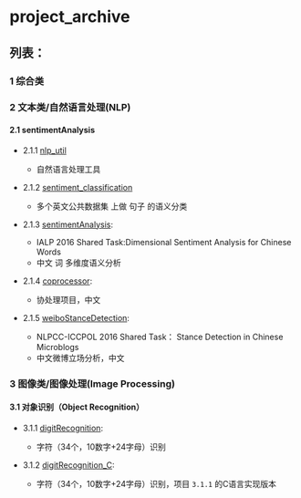 # project_archive

## 列表：

### 1 综合类

### 2 文本类/自然语言处理(NLP)

#### 2.1 sentimentAnalysis

- 2.1.1 [nlp_util](https://github.com/JDwangmo/nlp_util)
    - 自然语言处理工具
    
- 2.1.2 [sentiment_classification](https://github.com/JDwangmo/sentiment_classification)
    - 多个英文公共数据集 上做 句子 的语义分类

- 2.1.3 [sentimentAnalysis](https://github.com/JDwangmo/sentimentAnalysis):
    - IALP 2016 Shared Task:Dimensional Sentiment Analysis for Chinese Words 
    - 中文 词 多维度语义分析
    
- 2.1.4 [coprocessor](https://github.com/JDwangmo/coprocessor):
    - 协处理项目，中文    
    
- 2.1.5 [weiboStanceDetection](https://github.com/JDwangmo/weiboStanceDetection):
    - NLPCC-ICCPOL 2016 Shared Task： Stance Detection in Chinese Microblogs
    - 中文微博立场分析，中文

### 3 图像类/图像处理(Image Processing)

#### 3.1 对象识别（Object Recognition）
    
- 3.1.1 [digitRecognition](https://github.com/JDwangmo/digitRecognition):
    - 字符（34个，10数字+24字母）识别
   
- 3.1.2 [digitRecognition_C](https://github.com/JDwangmo/digitRecognition_C):
    - 字符（34个，10数字+24字母）识别，项目 `3.1.1` 的C语言实现版本

